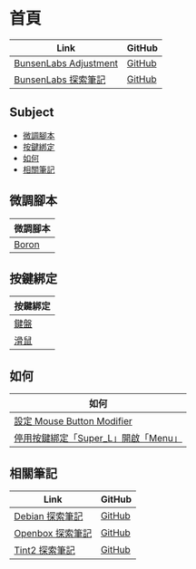 

# 首頁

| Link | GitHub |
| ---- | ------ |
| [BunsenLabs Adjustment](https://samwhelp.github.io/bunsenlabs-adjustment/) | [GitHub](https://github.com/samwhelp/bunsenlabs-adjustment) |
| [BunsenLabs 探索筆記](https://samwhelp.github.io/note-about-bunsenlabs/) | [GitHub](https://github.com/samwhelp/note-about-bunsenlabs) |




## Subject

* [微調腳本](#微調腳本)
* [按鍵綁定](#按鍵綁定)
* [如何](#如何)
* [相關筆記](#相關筆記)




## 微調腳本

| 微調腳本 |
| --- |
| [Boron](https://github.com/samwhelp/bunsenlabs-adjustment/tree/main/prototype/main/bunsen-config/Main) |




## 按鍵綁定

| 按鍵綁定 |
| --- |
| [鍵盤](https://samwhelp.github.io/note-about-bunsenlabs/read/config/keybind.html) |
| [滑鼠](https://samwhelp.github.io/note-about-bunsenlabs/read/config/mousebind.html) |




## 如何

| 如何 |
| ------- |
| [設定 Mouse Button Modifier](https://samwhelp.github.io/note-about-bunsenlabs/read/howto/config-mouse-button-modifier.html) |
| [停用按鍵綁定「Super_L」開啟「Menu」](https://samwhelp.github.io/note-about-bunsenlabs/read/howto/disable-keybind-open-menu.html) |




## 相關筆記

| Link | GitHub |
| ---- | ------ |
| [Debian 探索筆記](https://samwhelp.github.io/note-about-debian/) | [GitHub](https://github.com/samwhelp/note-about-debian) |
| [Openbox 探索筆記](https://samwhelp.github.io/note-about-openbox/) | [GitHub](https://github.com/samwhelp/note-about-openbox) |
| [Tint2 探索筆記](https://samwhelp.github.io/note-about-tint2/) | [GitHub](https://github.com/samwhelp/note-about-tint2) |
